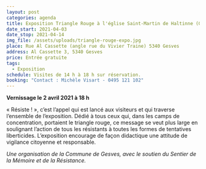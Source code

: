 ```yaml
---
layout: post
categories: agenda
title: Exposition Triangle Rouge à l'église Saint-Martin de Haltinne (Gesves)
date_start: 2021-04-03
date_stop: 2021-04-14
img_file: /assets/uploads/triangle-rouge-expo.jpg
place: Rue Al Cassette (angle rue du Vivier Traine) 5340 Gesves
address: Al Cassette 3, 5340 Gesves
price: Entrée gratuite
tags:
  - Exposition
schedule: Visites de 14 h à 18 h sur réservation.
booking: "Contact : Michèle Visart - 0495 121 102"
---
```

**Vernissage le 2 avril 2021 à 18 h**

« Résiste ! », c’est l’appel qui est lancé aux visiteurs et qui traverse
l’ensemble de l’exposition. Dédié à tous ceux qui, dans les camps
de concentration, portaient le triangle rouge, ce message se veut
plus large en soulignant l’action de tous les résistants à toutes les formes
de tentatives liberticides. L’exposition encourage de façon didactique une
attitude de vigilance citoyenne et responsable.

*Une organisation de la Commune de Gesves, avec le soutien du Sentier de la Mémoire et de la Résistance.*